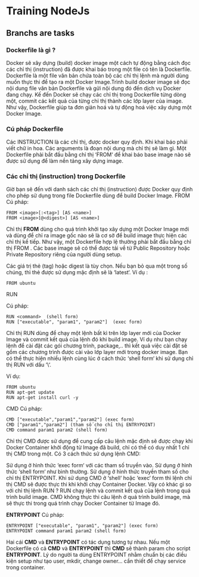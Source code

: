 # Training NodeJs
## Branchs are tasks
### Dockerfile là gì ?
Docker sẽ xây dựng (build) docker image một cách tự động bằng cách đọc các chỉ thị (instruction) đã được khai báo trong một file có tên là Dockerfile. Dockerfile là một file văn bản chứa toàn bộ các chỉ thị lệnh mà người dùng muốn thực thi để tạo ra một Docker Image.Trình build docker image sẽ đọc nội dung file văn bản Dockerfile và gửi nội dung đó đến dịch vụ Docker đang chạy. Kế đến Docker sẽ chạy các chỉ thị trong Dockerfile từng dòng một, commit các kết quả của từng chỉ thị thành các lớp layer của image.
Như vậy, Dockerfile giúp ta đơn giản hoá và tự động hoá việc xây dựng một Docker Image.
### Cú pháp Dockerfile
Các INSTRUCTION là các chỉ thị, được docker quy định. Khi khai báo phải viết chữ in hoa.
Các arguments là đoạn nội dung mà chỉ thị sẽ làm gì.
Một Dockerfile phải bắt đầu bằng chỉ thị ‘FROM‘ để khai báo base image nào sẽ được sử dụng để làm nền tảng xây dựng image.
### Các chỉ thị (instruction) trong Dockerfile
Giờ bạn sẽ đến với danh sách các chỉ thị (instruction) được Docker quy định cho phép sử dụng trong file Dockerfile dùng để build Docker Image.
FROM
Cú pháp:

```FROM <image> [AS <name>]
FROM <image>[:<tag>] [AS <name>]
FROM <image>[@<digest>] [AS <name>]
```
Chỉ thị **FROM** dùng cho quá trình khởi tạo xây dựng một Docker Image mới và dùng để chỉ ra image gốc nào sẽ là cơ sở để build image thực hiện các chỉ thị kế tiếp. Như vậy, một Dockerfile hợp lệ thường phải bắt đầu bằng chỉ thị FROM . Các base image sẽ có thể được tải về từ Public Repository hoặc Private Repository riêng của người dùng setup.

Các giá trị thẻ (tag) hoặc digest là tùy chọn. Nếu bạn bỏ qua một trong số chúng, thì thẻ được sử dụng mặc định sẽ là ‘latest‘.
Ví dụ :

```
FROM ubuntu
```
RUN

Cú pháp:

```
RUN <command>  (shell form)
RUN ["executable", "param1", "param2"]  (exec form)
```
Chỉ thị RUN dùng để chạy một lệnh bất kì trên lớp layer mới của Docker Image và commit kết quả của lệnh đó khi build image. Ví dụ như bạn chạy lệnh để cài đặt các gói chương trình, package,.. thì kết quả việc cài đặt sẽ gồm các chương trình được cài vào lớp layer mới trong  docker image. Bạn có thể thực hiện nhiều lệnh cùng lúc ở cách thức ‘shell form‘ khi sử dụng chỉ thị RUN với dấu ‘\‘.

Ví dụ:

```
FROM ubuntu
RUN apt-get update
RUN apt-get install curl -y
```

CMD
Cú pháp:
```
CMD ["executable","param1","param2"] (exec form)
CMD ["param1","param2"] (tham số cho chỉ thị ENTRYPOINT)
CMD command param1 param2 (shell form)
```
Chỉ thị CMD được sử dụng để cung cấp câu lệnh mặc định sẽ được chạy khi Docker Container khởi động từ Image đã build, chỉ có thể có duy nhất 1 chỉ thị CMD trong một. Có 3 cách thức sử dụng lệnh CMD:

Sử dụng ở hình thức ‘exec form‘ với các tham số truyền vào.
Sử dụng ở hình thức ‘shell form‘ như bình thường.
Sử dụng ở hình thức truyền tham số cho chỉ thị ENTRYPOINT.
Khi sử dụng CMD ở ‘shell‘ hoặc ‘exec‘ form thì lệnh chỉ thị CMD sẽ được thực thi khi khởi chạy Container Docker. Vậy có khác gì so với chỉ thị lệnh RUN ? RUN chạy lệnh và commit kết quả của lệnh trong quá trình build image. CMD không thực thi câu lệnh ở quá trình build image, mà sẽ thực thi trong quá trình chạy Docker Container từ Image đó.

**ENTRYPOINT**
Cú pháp:
```
ENTRYPOINT ["executable", "param1", "param2"] (exec form)
ENTRYPOINT command param1 param2 (shell form)
```
Hai cái **CMD** và **ENTRYPOINT** có tác dụng tương tự nhau. Nếu một Dockerfile có cả **CMD** và **ENTRYPOINT** thì **CMD** sẽ thành param cho script **ENTRYPOINT**. Lý do người ta dùng ENTRYPOINT nhằm chuẩn bị các điều kiện setup như tạo user, mkdir, change owner… cần thiết để chạy service trong container.
